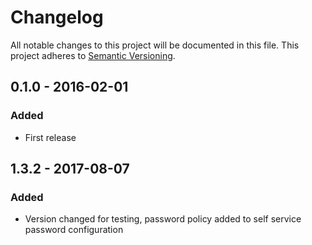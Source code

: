 # Changelog

All notable changes to this project will be documented in this file.
This project adheres to [Semantic Versioning](http://semver.org/).

## 0.1.0 - 2016-02-01
### Added
- First release

## 1.3.2 - 2017-08-07
### Added
- Version changed for testing, password policy added to self service password configuration
